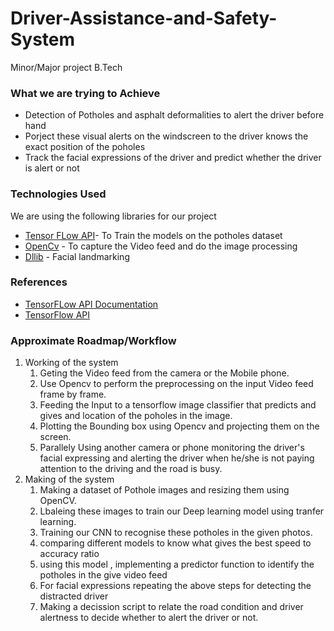 # Driver-Assistance-and-Safety-System
Minor/Major project B.Tech

### What we are trying to Achieve

  - Detection of Potholes and asphalt deformalities to alert the driver before hand
  - Porject these visual alerts on the windscreen to the driver knows the exact position of the poholes
  - Track the facial expressions of the driver and predict whether the driver is alert or not
  




### Technologies Used

We are using the following libraries for our project

* [Tensor FLow API](https://github.com/tensorflow/models/tree/master/research/object_detection)- To Train the models on the potholes dataset
* [OpenCv](https://github.com/opencv/opencv) - To capture the Video feed and do the image processing
* [Dllib](https://github.com/davisking/dlib) - Facial landmarking

### References
* [TensorFLow API Documentation](https://tensorflow-object-detection-api-tutorial.readthedocs.io/en/latest/training.html)
* [TensorFlow API](https://github.com/tensorflow/models)

### Approximate Roadmap/Workflow
1. Working of the system
    1. Geting the Video feed from the camera or the Mobile phone.
    2. Use Opencv to perform the preprocessing on the input Video feed frame by frame.
    3. Feeding the Input to a tensorflow image classifier that predicts and gives and location of the poholes in the image.
    4. Plotting the Bounding box using Opencv and projecting them on the screen.
    5. Parallely Using another camera or phone monitoring the driver's facial expressing and alerting the driver when he/she is not paying attention to the driving and the road is busy.
2. Making of the system
    1. Making a dataset of Pothole images and resizing them using OpenCV.
    2. Lbaleing these images to train our Deep learning model using tranfer learning.
    3. Training our CNN to recognise these potholes in the given photos.
    4. comparing different models to know what gives the best speed to accuracy ratio
    5. using this model , implementing a predictor function to identify the potholes in the give video feed
    6. For facial expressions repeating the above steps for detecting the distracted driver
    7. Making a decission script to relate the road condition and driver alertness to decide whether to alert the driver or not.

